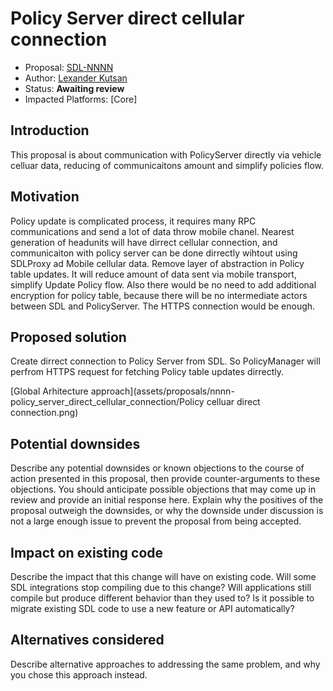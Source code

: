 # Policy Server direct cellular connection 

* Proposal: [SDL-NNNN](nnnn-policy_server_direct_cellular_connection.md)
* Author: [Lexander Kutsan](https://github.com/LuxoftAKutsan)
* Status: **Awaiting review**
* Impacted Platforms: [Core]

## Introduction

This proposal is about communication with PolicyServer directly via vehicle celluar data, reducing of communicaitons amount and simplify policies flow. 

## Motivation

Policy update is complicated process, it requires many RPC communications and send a lot of data throw mobile chanel.
Nearest generation of headunits will have dirrect cellular connection, and communicaiton with policy server
can be done dirrectly wihtout using SDLProxy ad Mobile cellular data. 
Remove layer of abstraction in Policy table updates.
It will reduce amount of data sent via mobile transport, simplify Update Policy flow.
Also there would be no need to add additional encryption for policy table,
because there will be no intermediate actors between SDL and PolicyServer. 
The HTTPS connection would be enough.


## Proposed solution

Create dirrect connection to Policy Server from SDL. So PolicyManager will perfrom HTTPS request for fetching Policy table updates dirrectly.

[Global Arhitecture approach](assets/proposals/nnnn-policy_server_direct_cellular_connection/Policy celluar direct connection.png)

## Potential downsides

Describe any potential downsides or known objections to the course of action presented in this proposal, then provide counter-arguments to these objections. You should anticipate possible objections that may come up in review and provide an initial response here. Explain why the positives of the proposal outweigh the downsides, or why the downside under discussion is not a large enough issue to prevent the proposal from being accepted.

## Impact on existing code

Describe the impact that this change will have on existing code. Will some SDL integrations stop compiling due to this change? Will applications still compile but produce different behavior than they used to? Is it possible to migrate existing SDL code to use a new feature or API automatically?

## Alternatives considered

Describe alternative approaches to addressing the same problem, and why you chose this approach instead.
